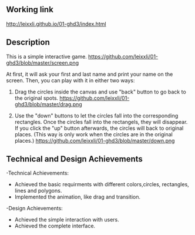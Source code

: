 



Working link
---
http://leixxli.github.io/01-ghd3/index.html


Description
---

This is a simple interactive game. 
https://github.com/leixxli/01-ghd3/blob/master/screen.png

At first, it will ask your first and last name and print your name on the screen. Then, you can play with it in either two ways:
1. Drag the circles inside the canvas and use "back" button to go back to the original spots.
https://github.com/leixxli/01-ghd3/blob/master/drag.png

2. Use the "down" buttons to let the circles fall into the corresponding rectangles. Once the circles fall into the rectangels, they will disappear. If you click the "up" button afterwards, the circles will back to original places. 
(This way is only work when the circles are in the original places.)
https://github.com/leixxli/01-ghd3/blob/master/down.png


Technical and Design Achievements
---

-Technical Achievements:
 - Achieved the basic requirments with different colors,circles, rectangles, lines and polygons.
 - Implemented the animation, like drag and transition.
 
-Design Achievements:
 - Achieved the simple interaction with users.
 - Achieved the complete interface. 

